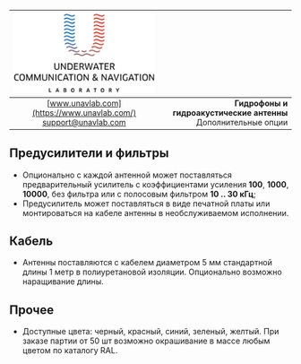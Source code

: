 | ![logo](/documentation/sm_logo.png) |  |
| :---: | ---: |
| [www.unavlab.com](https://www.unavlab.com/) <br/> [support@unavlab.com](mailto:support@unavlab.com) | **Гидрофоны и гидроакустические антенны** <br/> Дополнительные опции |

## Предусилители и фильтры

* Опционально с каждой антенной может поставляться предварительный усилитель с коэффициентами усиления **100**, **1000**, 
**10000**, без фильтра или с полосовым фильтром **10 .. 30 кГц**;
* Предусилитель может поставляться в виде печатной платы или монтироваться на кабеле антенны в необслуживаемом исполнении.

## Кабель

* Антенны поставляются с кабелем диаметром 5 мм стандартной длины 1 метр в полиуретановой изоляции. Опционально возможно наращивание длины.

## Прочее

* Доступные цвета: черный, красный, синий, зеленый, желтый. При заказе партии от 50 шт возможно окрашивание в массе любым цветом по каталогу RAL.

